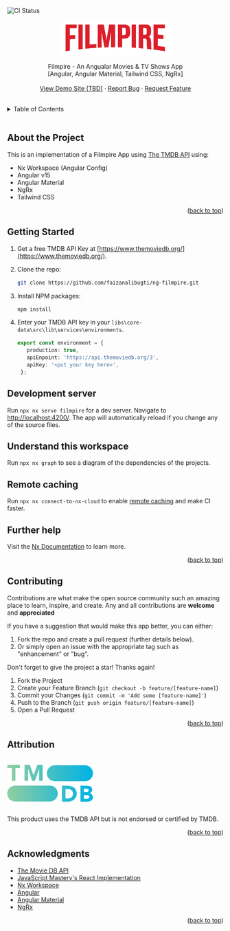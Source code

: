 <div id="top"></div>

![CI Status](https://github.com/faizanalibugti/ng-filmpire/actions/workflows/ci.yml/badge.svg)

<div align="center">
  <img src="apps\filmpire\src\assets\darkLogo.png" align="center">
</div>

<p align="center">
  Filmpire - An Angualar Movies & TV Shows App
  <br />
  [Angular, Angular Material, Tailwind CSS, NgRx]
  <br />
  <br />
  <a href="https://ng-filmpire.netlify.app/">View Demo Site (TBD)</a>
  ·
  <a href="https://github.com/faizanalibugti/ng-filmpire/issues">Report Bug</a>
  ·
  <a href="https://github.com/faizanalibugti/ng-filmpire/issues">Request Feature</a>
</p>

<br />

<!-- TABLE OF CONTENTS -->
<details>
  <summary>Table of Contents</summary>
  <ol>
    <li>
      <a href="#about-the-project">About The Project</a>
    </li>
    <li>
      <a href="#getting-started">Getting Started</a>
    </li>
    <li><a href="#contributing">Contributing</a></li>
     <li><a href="#attribution">Attribution</a></li>
    <li><a href="#acknowledgments">Acknowledgments</a></li>
  </ol>
</details>

 <br />

## About the Project

This is an implementation of a Filmpire App using [The TMDB API](https://developer.themoviedb.org/docs) using:

- Nx Workspace (Angular Config)
- Angular v15
- Angular Material
- NgRx
- Tailwind CSS

<p align="right">(<a href="#top">back to top</a>)</p>

## Getting Started

1. Get a free TMDB API Key at [https://www.themoviedb.org/](https://www.themoviedb.org/).
2. Clone the repo:

   ```sh
   git clone https://github.com/faizanalibugti/ng-filmpire.git
   ```

3. Install NPM packages:

   ```sh
   npm install
   ```

4. Enter your TMDB API key in your `libs\core-data\src\lib\services\environments`.

   ```ts
   export const environment = {
      production: true,
      apiEnpoint: 'https://api.themoviedb.org/3',
      apiKey: '<put your key here>',
    };
   ```

## Development server

Run `npx nx serve filmpire` for a dev server. Navigate to <http://localhost:4200/>. The app will automatically reload if you change any of the source files.

## Understand this workspace

Run `npx nx graph` to see a diagram of the dependencies of the projects.

## Remote caching

Run `npx nx connect-to-nx-cloud` to enable [remote caching](https://nx.app) and make CI faster.

## Further help

Visit the [Nx Documentation](https://nx.dev) to learn more.

<p align="right">(<a href="#top">back to top</a>)</p>

<!-- CONTRIBUTING -->
## Contributing

Contributions are what make the open source community such an amazing place to learn, inspire, and create. Any and all contributions are **welcome** and **appreciated**

If you have a suggestion that would make this app better, you can either:
  
1. Fork the repo and create a pull request (further details below).
2. Or simply open an issue with the appropriate tag such as "enhancement" or "bug".

Don't forget to give the project a star! Thanks again!

1. Fork the Project
2. Create your Feature Branch (`git checkout -b feature/[feature-name]`)
3. Commit your Changes (`git commit -m 'Add some [feature-name]'`)
4. Push to the Branch (`git push origin feature/[feature-name]`)
5. Open a Pull Request

<p align="right">(<a href="#top">back to top</a>)</p>

## Attribution

<br/>
<div align="left">
  <img src="apps\filmpire\src\assets\tmdb_logo.svg" align="center" width=200>
</div>
<br/>

This product uses the TMDB API but is not endorsed or certified by TMDB.

<p align="right">(<a href="#top">back to top</a>)</p>

<!-- ACKNOWLEDGMENTS -->
## Acknowledgments

- [The Movie DB API](https://developers.themoviedb.org/3/getting-started/introduction)
- [JavaScript Mastery's React Implementation](https://www.jsmastery.pro/ultimate-react-course)
- [Nx Workspace](https://nx.dev)
- [Angular](https://angular.io)
- [Angular Material](https://material.angular.io/)
- [NgRx](https://ngrx.io)

<p align="right">(<a href="#top">back to top</a>)</p>
